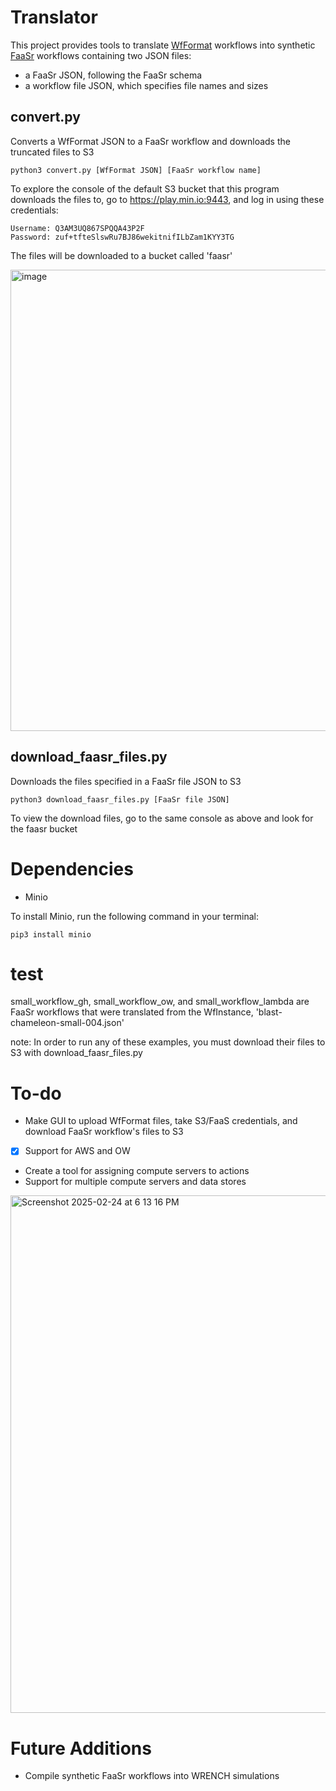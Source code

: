 # Translator
This project provides tools to translate [WfFormat](https://wfcommons.org/) workflows into synthetic [FaaSr](https://faasr.io/) workflows containing two JSON files: 
* a FaaSr JSON, following the FaaSr schema
* a workflow file JSON, which specifies file names and sizes

## convert.py
Converts a WfFormat JSON to a FaaSr workflow and downloads the truncated files to S3

<pre><code>python3 convert.py [WfFormat JSON] [FaaSr workflow name]</code></pre>

To explore the console of the default S3 bucket that this program downloads the files to, go to https://play.min.io:9443, and log in using these credentials:
<pre><code>Username: Q3AM3UQ867SPQQA43P2F
Password: zuf+tfteSlswRu7BJ86wekitnifILbZam1KYY3TG</code></pre>

The files will be downloaded to a bucket called 'faasr'

<img width="738" alt="image" src="https://github.com/user-attachments/assets/98b690aa-55b8-40b5-83b4-3206f086db83" />

## download_faasr_files.py
Downloads the files specified in a FaaSr file JSON to S3

<pre><code>python3 download_faasr_files.py [FaaSr file JSON]</code></pre>

To view the download files, go to the same console as above and look for the faasr bucket


# Dependencies
* Minio

To install Minio, run the following command in your terminal:
<pre><code>pip3 install minio</code></pre>

# test
small_workflow_gh, small_workflow_ow, and small_workflow_lambda are FaaSr workflows that were translated from the WfInstance, 'blast-chameleon-small-004.json'

note: In order to run any of these examples, you must download their files to S3 with download_faasr_files.py

# To-do
- Make GUI to upload WfFormat files, take S3/FaaS credentials, and download FaaSr workflow's files to S3
- [x] Support for AWS and OW
- Create a tool for assigning compute servers to actions
- Support for multiple compute servers and data stores
<img width="828" alt="Screenshot 2025-02-24 at 6 13 16 PM" src="https://github.com/user-attachments/assets/3a758176-2479-4456-a547-d73632c9dcf3" />

# Future Additions
* Compile synthetic FaaSr workflows into WRENCH simulations



